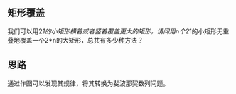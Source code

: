 ## 矩形覆盖
我们可以用2*1的小矩形横着或者竖着覆盖更大的矩形，请问用n个2*1的小矩形无重叠地覆盖一个2*n的大矩形，总共有多少种方法？
## 思路
通过作图可以发现其规律，将其转换为斐波那契数列问题。